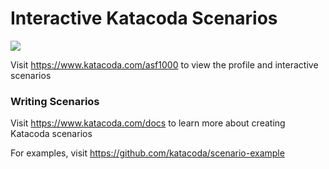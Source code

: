 # Interactive Katacoda Scenarios

[![](http://shields.katacoda.com/katacoda/asf1000/count.svg)](https://www.katacoda.com/asf1000 "Get your profile on Katacoda.com")

Visit https://www.katacoda.com/asf1000 to view the profile and interactive scenarios

### Writing Scenarios
Visit https://www.katacoda.com/docs to learn more about creating Katacoda scenarios

For examples, visit https://github.com/katacoda/scenario-example
